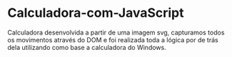 # Calculadora-com-JavaScript
Calculadora desenvolvida a partir de uma imagem svg, capturamos todos os movimentos através do DOM e foi realizada toda a lógica por de trás dela utilizando como base a calculadora do Windows.
